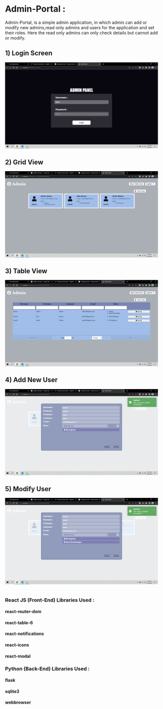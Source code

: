 # Admin-Portal :
Admin-Portal, is a simple admin application, in which admin can add or modify new admins,read only admins and users for the application and set their roles.
Here the read only admins can only check details but cannot add or modify.


## 1)  Login Screen
![My animated logo](https://github.com/NiketChaudhari/Admin-Portal/blob/main/Screenshots/First_Page.png)
 
## 2)  Grid View
![My animated logo](https://github.com/NiketChaudhari/Admin-Portal/blob/main/Screenshots/Second_Page.png)

## 3)  Table View
![My animated logo](https://github.com/NiketChaudhari/Admin-Portal/blob/main/Screenshots/Third_Page.png)

## 4)  Add New User
![My animated logo](https://github.com/NiketChaudhari/Admin-Portal/blob/main/Screenshots/Fourth_Page.png)

## 5)  Modify User
![My animated logo](https://github.com/NiketChaudhari/Admin-Portal/blob/main/Screenshots/Fifth_Page.png)

# 
# 
### React JS (Front-End) Libraries Used :
#### react-router-dom
#### react-table-6
#### react-notifications
#### react-icons
#### react-modal


### Python (Back-End) Libraries Used :
#### flask
#### sqlite3
#### webbrowser

# 
# 
<!-- #### Website : https://niketchaudhari.github.io/analyse/ -->
